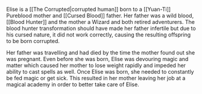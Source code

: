 Elise is a [[The Corrupted|corrupted human]] born to a [[Yuan-Ti]] Pureblood mother and [[Cursed Blood]] father. Her father was a wild blood, [[Blood Hunter]] and the mother a Wizard and both retired adventurers. The blood hunter transformation should have made her father infertile but due to his cursed nature, it did not work correctly, causing the resulting offspring to be born corrupted.

Her father was travelling and had died by the time the mother found out she was pregnant. Even before she was born, Elise was devouring magic and matter which caused her mother to lose weight rapidly and impeded her ability to cast spells as well. Once Elise was born, she needed to constantly be fed magic or get sick. This resulted in her mother leaving her job at a magical academy in order to better take care of Elise. 